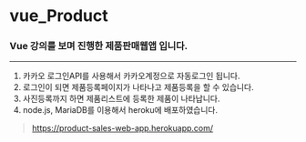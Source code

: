 # vue_Product

### Vue 강의를 보며 진행한 제품판매웹앱 입니다.
---
1. 카카오 로그인API를 사용해서 카카오계정으로 자동로그인 됩니다.
2. 로그인이 되면 제품등록페이지가 나타나고 제품등록을 할 수 있습니다.
3. 사진등록까지 하면 제품리스트에 등록한 제품이 나타납니다.
4. node.js, MariaDB를 이용해서 heroku에 배포하였습니다.
>https://product-sales-web-app.herokuapp.com/
